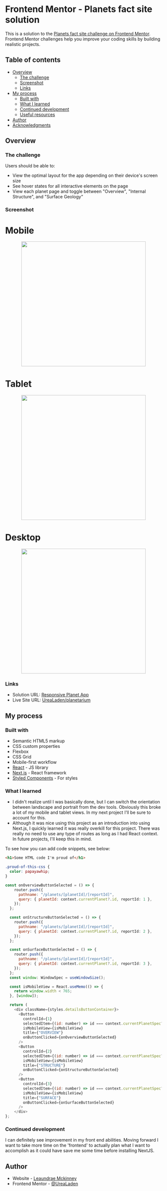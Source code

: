 # Frontend Mentor - Planets fact site solution

This is a solution to the [Planets fact site challenge on Frontend Mentor](https://www.frontendmentor.io/challenges/planets-fact-site-gazqN8w_f). Frontend Mentor challenges help you improve your coding skills by building realistic projects.

## Table of contents

- [Overview](#overview)
  - [The challenge](#the-challenge)
  - [Screenshot](#screenshot)
  - [Links](#links)
- [My process](#my-process)
  - [Built with](#built-with)
  - [What I learned](#what-i-learned)
  - [Continued development](#continued-development)
  - [Useful resources](#useful-resources)
- [Author](#author)
- [Acknowledgments](#acknowledgments)


## Overview

### The challenge

Users should be able to:

- View the optimal layout for the app depending on their device's screen size
- See hover states for all interactive elements on the page
- View each planet page and toggle between "Overview", "Internal Structure", and "Surface Geology"

### Screenshot


# Mobile
<p align='center'>
  <img src='./public/assets/screenshot-mobile.png' height=400px/>
</p>

# Tablet
<p align='center'>
  <img src='./public/assets/screenshot-tablet.png' height=400px/>
</p>

# Desktop
<p align='center'>
  <img src='./public/assets/screenshot-pc.png' height=400px/>
</p>

### Links

- Solution URL: [Responsive Planet App](https://www.frontendmentor.io/solutions/responsive-planet-app-kd1_iCTFZG)
- Live Site URL: [UreaLaden/planetarium](planetarium-five.vercel.app/)

## My process

### Built with

- Semantic HTML5 markup
- CSS custom properties
- Flexbox
- CSS Grid
- Mobile-first workflow
- [React](https://reactjs.org/) - JS library
- [Next.js](https://nextjs.org/) - React framework
- [Styled Components](https://styled-components.com/) - For styles


### What I learned

- I didn't realize until I was basically done, but I can switch the orientation between landscape and portrait from the dev tools. Obviously this broke a lot of my mobile and tablet views. In my next project I'll be sure to account for this.
- Although it was nice using this project as an introduction into using Next.js, I quickly learned it was really overkill for this project. There was really no need to use any type of routes as long as I had React context. In future projects, I'll keep this in mind.

To see how you can add code snippets, see below:

```html
<h1>Some HTML code I'm proud of</h1>
```

```css
.proud-of-this-css {
  color: papayawhip;
}
```

```js
const onOverviewButtonSelected = () => {
    router.push({
      pathname: "/planets/[planetId]/[reportId]",
      query: { planetId: context.currentPlanet?.id, reportId: 1 },
    });
  };

  const onStructureButtonSelected = () => {
    router.push({
      pathname: "/planets/[planetId]/[reportId]",
      query: { planetId: context.currentPlanet?.id, reportId: 2 },
    });
  };

  const onSurfaceButtonSelected = () => {
    router.push({
      pathname: "/planets/[planetId]/[reportId]",
      query: { planetId: context.currentPlanet?.id, reportId: 3 },
    });
  };
  const window: WindowSpec = useWindowSize();

  const isMobileView = React.useMemo(() => {
    return window.width < 765;
  }, [window]);

  return (
    <div className={styles.detailsButtonContainer}>
      <Button
        controlId={1}
        selectedItem={(id: number) => id === context.currentPlanetSpec?.id}
        isMobileView={isMobileView}
        title={"OVERVIEW"}
        onButtonClicked={onOverviewButtonSelected}
      />
      <Button
        controlId={2}
        selectedItem={(id: number) => id === context.currentPlanetSpec?.id}
        isMobileView={isMobileView}
        title={"STRUCTURE"}
        onButtonClicked={onStructureButtonSelected}
      />
      <Button
        controlId={3}
        selectedItem={(id: number) => id === context.currentPlanetSpec?.id}
        isMobileView={isMobileView}
        title={"SURFACE"}
        onButtonClicked={onSurfaceButtonSelected}
      />
    </div>
};
```


### Continued development

I can definitely see improvement in my front end abilities. Moving forward I want to take more time on the 'frontend' to actually plan what I want to accomplish as it could have save me some time before installing NextJS.

## Author

- Website - [Leaundrae Mckinney](https://www.linkedin.com/in/leaundraemckinney)
- Frontend Mentor - [@UreaLaden](https://www.frontendmentor.io/profile/urealaden)